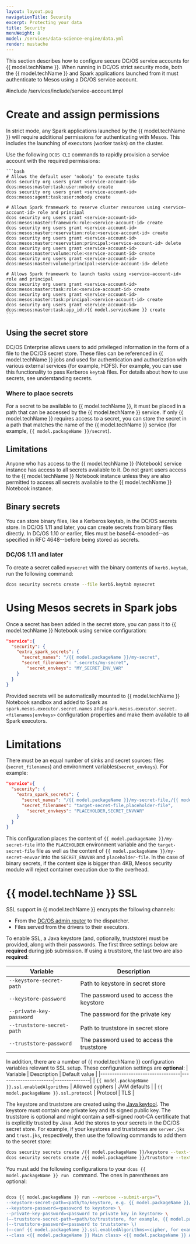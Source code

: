 ```yaml
---
layout: layout.pug
navigationTitle: Security
excerpt: Protecting your data
title: Security
menuWeight: 8
model: /services/data-science-engine/data.yml
render: mustache
---
```

This section describes how to configure secure DC/OS service accounts for {{ model.techName }}.
When running in DC/OS strict security mode, both the {{ model.techName }} and Spark applications launched from it must authenticate to Mesos using a DC/OS service account.

#include /services/include/service-account.tmpl

# Create and assign permissions
In strict mode, any Spark applications launched by the {{ model.techName }} will require additional permissions for authenticating with Mesos. This includes the launching of executors (worker tasks) on the cluster. 

Use the following `DCOS CLI` commands to rapidly provision a service account with the required permissions:


    ```bash
    # Allows the default user 'nobody' to execute tasks
    dcos security org users grant <service-account-id> dcos:mesos:master:task:user:nobody create
    dcos security org users grant <service-account-id> dcos:mesos:agent:task:user:nobody create

    # Allows Spark framework to reserve cluster resources using <service-account-id> role and principal
    dcos security org users grant <service-account-id> dcos:mesos:master:framework:role:<service-account-id> create
    dcos security org users grant <service-account-id> dcos:mesos:master:reservation:role:<service-account-id> create
    dcos security org users grant <service-account-id> dcos:mesos:master:reservation:principal:<service-account-id> delete
    dcos security org users grant <service-account-id> dcos:mesos:master:volume:role:<service-account-id> create
    dcos security org users grant <service-account-id> dcos:mesos:master:volume:principal:<service-account-id> delete

    # Allows Spark framework to launch tasks using <service-account-id> role and principal
    dcos security org users grant <service-account-id> dcos:mesos:master:task:role:<service-account-id> create
    dcos security org users grant <service-account-id> dcos:mesos:master:task:principal:<service-account-id> create
    dcos security org users grant <service-account-id> dcos:mesos:master:task:app_id:/{{ model.serviceName }} create
    ```

## Using the secret store

DC/OS Enterprise allows users to add privileged information in the form of a file to the DC/OS secret store. These files can be referenced in {{ model.techName }} jobs and used for authentication and authorization with various external services (for example, HDFS). For example, you can use this functionality to pass Kerberos `keytab` files. For details about how to use secrets, see understanding secrets.

### Where to place secrets

For a secret to be available to {{ model.techName }}, it must be placed in a path
that can be accessed by the {{ model.techName }} service. If only {{ model.techName }} requires access to a secret, you can store the secret in a path that matches the name of the {{ model.techName }} service (for example, `{{ model.packageName }}/secret`).  

## Limitations

Anyone who has access to the {{ model.techName }} (Notebook) service instance has access to all secrets available to it. Do not grant users access to the {{ model.techName }} Notebook instance unless they are also permitted to access all secrets available to the {{ model.techName }} Notebook instance.

## Binary secrets

You can store binary files, like a Kerberos keytab, in the DC/OS secrets store. In DC/OS 1.11 and later, you can create secrets from binary files directly. In DC/OS 1.10 or earlier, files must be base64-encoded--as specified in RFC 4648--before being stored as secrets.

### DC/OS 1.11 and later
To create a secret called `mysecret` with the binary contents of `kerb5.keytab`, run the following command:

```bash
dcos security secrets create --file kerb5.keytab mysecret
```

# Using Mesos secrets in Spark jobs

Once a secret has been added in the secret store, you can pass it to {{ model.techName }} Notebook using service configuration:

```json
"service":{
  "security": {
    "extra_spark_secrets": {
      "secret_names": "/{{ model.packageName }}/my-secret",
      "secret_filenames": ".secrets/my-secret",
	    "secret_envkeys": "MY_SECRET_ENV_VAR"
    }
  }
}
```

Provided secrets will be automatically mounted to {{ model.techName }} Notebook sandbox and added to Spark as `spark.mesos.executor.secret.names` and `spark.mesos.executor.secret.<filenames|envkeys>` configuration properties and make them available to all Spark executors.

# Limitations

There must be an equal number of sinks and secret sources: files (`secret_filenames`) and environment variables(`secret_envkeys`). For example:

```json
"service":{
  "security": {
    "extra_spark_secrets": {
      "secret_names": "/{{ model.packageName }}/my-secret-file,/{{ model.packageName }}/my-secret-envvar",
      "secret_filenames": "target-secret-file,placeholder-file",
	    "secret_envkeys": "PLACEHOLDER,SECRET_ENVVAR"
    }
  }
}
```

This configuration places the content of `{{ model.packageName }}/my-secret-file` into the `PLACEHOLDER` environment variable and the `target-secret-file` file as well as the content of `{{ model.packageName }}/my-secret-envvar` into the `SECRET_ENVVAR` and `placeholder-file`. In the case of binary secrets, if the content size is bigger than 4KB, Mesos security module will reject container execution due to the overhead.

# {{ model.techName }} SSL

SSL support in {{ model.techName }} encrypts the following channels:

* From the [DC/OS admin router][11] to the dispatcher.
* Files served from the drivers to their executors.

To enable SSL, a Java keystore (and, optionally, truststore) must be provided, along with their passwords. The first three settings below are **required** during job submission. If using a truststore, the last two are also **required**:

| Variable                         | Description                                     |
|----------------------------------|-------------------------------------------------|
| `--keystore-secret-path`         | Path to keystore in secret store                |
| `--keystore-password`            | The password used to access the keystore        |
| `--private-key-password`         | The password for the private key                |
| `--truststore-secret-path`       | Path to truststore in secret store              |
| `--truststore-password`          | The password used to access the truststore      |

In addition, there are a number of {{ model.techName }} configuration variables relevant to SSL setup.  These configuration settings are **optional**:
| Variable                         | Description           | Default value |
|----------------------------------|-----------------------|---------------|
| `{{ model.packageName }}.ssl.enabledAlgorithms`    | Allowed cyphers       | JVM defaults  |
| `{{ model.packageName }}.ssl.protocol`             | Protocol              | TLS           |

The keystore and truststore are created using the [Java keytool][12]. The keystore must contain one private key and its signed public key. The truststore is optional and might contain a self-signed root-CA certificate that is explicitly trusted by Java.
Add the stores to your secrets in the DC/OS secret store. For example, if your keystores and truststores are `server.jks` and `trust.jks`, respectively, then use the following commands to add them to the secret store:

```bash
dcos security secrets create /{{ model.packageName }}/keystore --text-file server.jks
dcos security secrets create /{{ model.packageName }}/truststore --text-file trust.jks
```

You must add the following configurations to your `dcos {{ model.packageName }} run ` command. The ones in parentheses are optional:

```bash

dcos {{ model.packageName }} run --verbose --submit-args="\
--keystore-secret-path=<path/to/keystore, e.g. {{ model.packageName }}/keystore> \
--keystore-password=<password to keystore> \
--private-key-password=<password to private key in keystore> \
(—-truststore-secret-path=<path/to/truststore, for example, {{ model.packageName }}/truststore> \)
(--truststore-password=<password to truststore> \)
(—-conf {{ model.packageName }}.ssl.enabledAlgorithms=<cipher, for example, TLS_RSA_WITH_AES_128_CBC_SHA256> \)
--class <{{ model.packageName }} Main class> <{{ model.packageName }} Application JAR> [application args]"
```


[11]: https://docs.mesosphere.com/latest/overview/architecture/components/
[12]: http://docs.oracle.com/javase/8/docs/technotes/tools/unix/keytool.html
[13]: https://docs.mesosphere.com/latest/security/ent/#spaces-for-secrets
[14]: https://docs.mesosphere.com/latest/security/ent/secrets/
